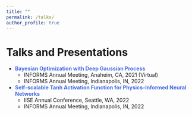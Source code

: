 ```yaml
---
title: ""
permalink: /talks/
author_profile: true
---
```

# Talks and Presentations 
* <b><span style="color: RoyalBlue">Bayesian Optimization with Deep Gaussian Process</span></b>
     * INFORMS Annual Meeting, Anaheim, CA, 2021 (Virtual)
     * INFORMS Annual Meeting, Indianapolis, IN, 2022
* <b><span style="color: RoyalBlue">Self-scalable Tanh Activation Function for Physics-Informed Neural Networks</span></b>
     * IISE Annual Conference, Seattle, WA, 2022
     * INFORMS Annual Meeting, Indianapolis, IN, 2022
